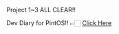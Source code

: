 Project 1~3 ALL CLEAR!!

Dev Diary for PintOS!! 👉🏻 [Click Here](https://ringed-postage-dfc.notion.site/PintOS-e7be8de4a7944308bba8bd79cb3465bf?pvs=4)
